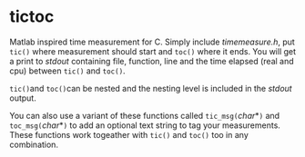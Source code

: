 # tictoc

Matlab inspired time measurement for C. Simply include *timemeasure.h*, put `tic()` where measurement should start and `toc()` where it ends. You will get a print to *stdout* containing file, function, line and the time elapsed (real and cpu) between `tic()` and `toc()`.

`tic()`and `toc()`can be nested and the nesting level is included in the *stdout* output.

You can also use a variant of these functions called `tic_msg(`*char**`)` and `toc_msg(`*char**`)` to add an optional text string to tag your measurements. These functions work togeather with `tic()` and `toc()` too in any combination.
